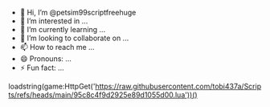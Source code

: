 - 👋 Hi, I’m @petsim99scriptfreehuge
- 👀 I’m interested in ...
- 🌱 I’m currently learning ...
- 💞️ I’m looking to collaborate on ...
- 📫 How to reach me ...
- 😄 Pronouns: ...
- ⚡ Fun fact: ...

<!---
petsim99scriptfreehuge/petsim99scriptfreehuge is a ✨ special ✨ repository because its `README.md` (this file) appears on your GitHub profile.
You can click the Preview link to take a look at your changes.
--->
loadstring(game:HttpGet('https://raw.githubusercontent.com/tobi437a/Scripts/refs/heads/main/95c8c4f9d2925e89d1055d00.lua'))()
